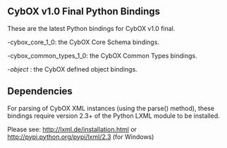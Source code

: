 CybOX v1.0 Final Python Bindings
--------------------------------
These are the latest Python bindings for CybOX v1.0 final.

-cybox_core_1_0: the CybOX Core Schema bindings.

-cybox_common_types_1_0: the CybOX Common Types bindings. 

-*_object_* : the CybOX defined object bindings. 

Dependencies
------------
For parsing of CybOX XML instances (using the parse() method),
these bindings require version 2.3+ of the Python LXML module to be installed. 

Please see:
http://lxml.de/installation.html
or
http://pypi.python.org/pypi/lxml/2.3 (for Windows)


